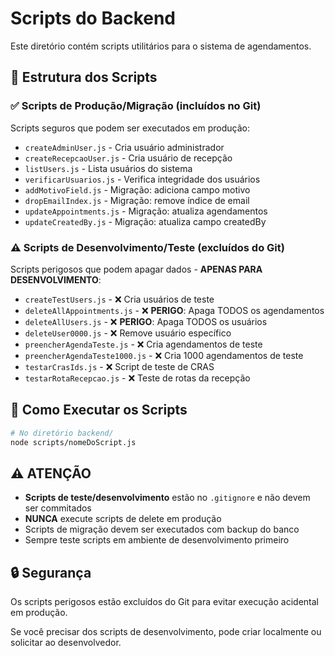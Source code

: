 # Scripts do Backend

Este diretório contém scripts utilitários para o sistema de agendamentos.

## 📁 Estrutura dos Scripts

### ✅ **Scripts de Produção/Migração** (incluídos no Git)
Scripts seguros que podem ser executados em produção:

- `createAdminUser.js` - Cria usuário administrador
- `createRecepcaoUser.js` - Cria usuário de recepção
- `listUsers.js` - Lista usuários do sistema
- `verificarUsuarios.js` - Verifica integridade dos usuários
- `addMotivoField.js` - Migração: adiciona campo motivo
- `dropEmailIndex.js` - Migração: remove índice de email
- `updateAppointments.js` - Migração: atualiza agendamentos
- `updateCreatedBy.js` - Migração: atualiza campo createdBy

### ⚠️ **Scripts de Desenvolvimento/Teste** (excluídos do Git)
Scripts perigosos que podem apagar dados - **APENAS PARA DESENVOLVIMENTO**:

- `createTestUsers.js` - ❌ Cria usuários de teste
- `deleteAllAppointments.js` - ❌ **PERIGO**: Apaga TODOS os agendamentos
- `deleteAllUsers.js` - ❌ **PERIGO**: Apaga TODOS os usuários
- `deleteUser0000.js` - ❌ Remove usuário específico
- `preencherAgendaTeste.js` - ❌ Cria agendamentos de teste
- `preencherAgendaTeste1000.js` - ❌ Cria 1000 agendamentos de teste
- `testarCrasIds.js` - ❌ Script de teste de CRAS
- `testarRotaRecepcao.js` - ❌ Teste de rotas da recepção

## 🚀 Como Executar os Scripts

```bash
# No diretório backend/
node scripts/nomeDoScript.js
```

## ⚠️ **ATENÇÃO**

- **Scripts de teste/desenvolvimento** estão no `.gitignore` e não devem ser commitados
- **NUNCA** execute scripts de delete em produção
- Scripts de migração devem ser executados com backup do banco
- Sempre teste scripts em ambiente de desenvolvimento primeiro

## 🔒 Segurança

Os scripts perigosos estão excluídos do Git para evitar execução acidental em produção. 

Se você precisar dos scripts de desenvolvimento, pode criar localmente ou solicitar ao desenvolvedor.
